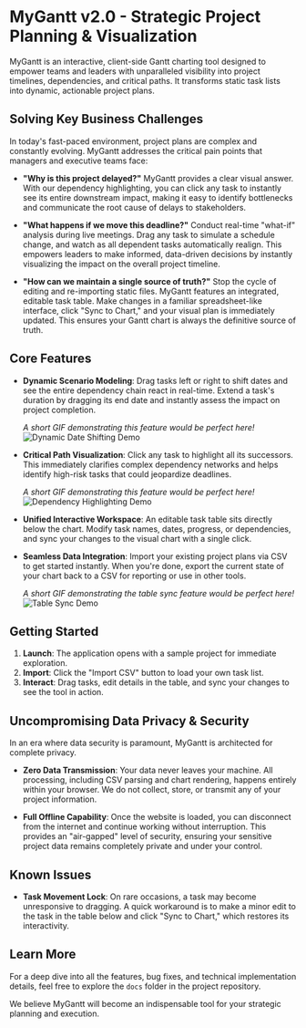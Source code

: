 # MyGantt v2.0 - Strategic Project Planning & Visualization

MyGantt is an interactive, client-side Gantt charting tool designed to empower teams and leaders with unparalleled visibility into project timelines, dependencies, and critical paths. It transforms static task lists into dynamic, actionable project plans.

## Solving Key Business Challenges

In today's fast-paced environment, project plans are complex and constantly evolving. MyGantt addresses the critical pain points that managers and executive teams face:

- **"Why is this project delayed?"**
  MyGantt provides a clear visual answer. With our dependency highlighting, you can click any task to instantly see its entire downstream impact, making it easy to identify bottlenecks and communicate the root cause of delays to stakeholders.

- **"What happens if we move this deadline?"**
  Conduct real-time "what-if" analysis during live meetings. Drag any task to simulate a schedule change, and watch as all dependent tasks automatically realign. This empowers leaders to make informed, data-driven decisions by instantly visualizing the impact on the overall project timeline.

- **"How can we maintain a single source of truth?"**
  Stop the cycle of editing and re-importing static files. MyGantt features an integrated, editable task table. Make changes in a familiar spreadsheet-like interface, click "Sync to Chart," and your visual plan is immediately updated. This ensures your Gantt chart is always the definitive source of truth.

## Core Features

- **Dynamic Scenario Modeling**: Drag tasks left or right to shift dates and see the entire dependency chain react in real-time. Extend a task's duration by dragging its end date and instantly assess the impact on project completion.

  _A short GIF demonstrating this feature would be perfect here!_
  ![Dynamic Date Shifting Demo](media/dynamic-date-shifting.gif)

- **Critical Path Visualization**: Click any task to highlight all its successors. This immediately clarifies complex dependency networks and helps identify high-risk tasks that could jeopardize deadlines.

  _A short GIF demonstrating this feature would be perfect here!_
  ![Dependency Highlighting Demo](media/dependency-highlighting.gif)

- **Unified Interactive Workspace**: An editable task table sits directly below the chart. Modify task names, dates, progress, or dependencies, and sync your changes to the visual chart with a single click.

- **Seamless Data Integration**: Import your existing project plans via CSV to get started instantly. When you're done, export the current state of your chart back to a CSV for reporting or use in other tools.

  _A short GIF demonstrating the table sync feature would be perfect here!_
  ![Table Sync Demo](media/table-sync.gif)

## Getting Started

1.  **Launch**: The application opens with a sample project for immediate exploration.
2.  **Import**: Click the "Import CSV" button to load your own task list.
3.  **Interact**: Drag tasks, edit details in the table, and sync your changes to see the tool in action.

## Uncompromising Data Privacy & Security

In an era where data security is paramount, MyGantt is architected for complete privacy.

- **Zero Data Transmission**: Your data never leaves your machine. All processing, including CSV parsing and chart rendering, happens entirely within your browser. We do not collect, store, or transmit any of your project information.

- **Full Offline Capability**: Once the website is loaded, you can disconnect from the internet and continue working without interruption. This provides an "air-gapped" level of security, ensuring your sensitive project data remains completely private and under your control.

## Known Issues

- **Task Movement Lock**: On rare occasions, a task may become unresponsive to dragging. A quick workaround is to make a minor edit to the task in the table below and click "Sync to Chart," which restores its interactivity.

## Learn More

For a deep dive into all the features, bug fixes, and technical implementation details, feel free to explore the `docs` folder in the project repository.

We believe MyGantt will become an indispensable tool for your strategic planning and execution.
